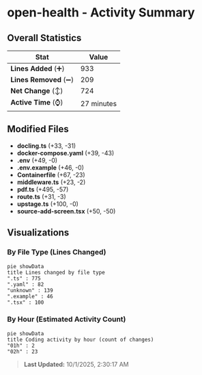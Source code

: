 # open-health - Activity Summary 

## Overall Statistics

| Stat                   | Value                                                             |
| ---------------------- | ----------------------------------------------------------------- |
| **Lines Added** (➕)   | 933                                          |
| **Lines Removed** (➖) | 209                                        |
| **Net Change** (↕)    | 724                |
| **Active Time** (⌚)   | 27 minutes |


## Modified Files
- **docling.ts** (+33, -31)
- **docker-compose.yaml** (+39, -43)
- **.env** (+49, -0)
- **.env.example** (+46, -0)
- **Containerfile** (+67, -23)
- **middleware.ts** (+23, -2)
- **pdf.ts** (+495, -57)
- **route.ts** (+31, -3)
- **upstage.ts** (+100, -0)
- **source-add-screen.tsx** (+50, -50)

## Visualizations

### By File Type (Lines Changed)

```mermaid
pie showData
title Lines changed by file type
".ts" : 775
".yaml" : 82
"unknown" : 139
".example" : 46
".tsx" : 100
```

### By Hour (Estimated Activity Count)

```mermaid
pie showData
title Coding activity by hour (count of changes)
"01h" : 2
"02h" : 23
```


> **Last Updated:** 10/1/2025, 2:30:17 AM